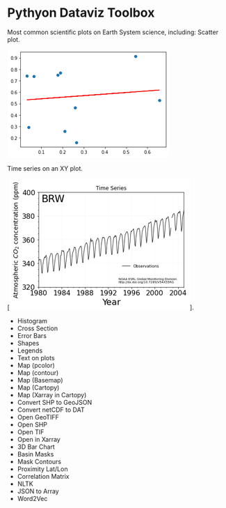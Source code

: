 # Pythyon Dataviz Toolbox
Most common scientific plots on Earth System science, including: 
Scatter plot. 

![alt text][1]

[1]: ./IMAGES/scatter.png

Time series on an XY plot. 

[![alt text][2]]. 

[2]: ./IMAGES/XYplot.png

- Histogram
- Cross Section
- Error Bars
- Shapes
- Legends
- Text on plots
- Map (pcolor)
- Map (contour)
- Map (Basemap)
- Map (Cartopy)
- Map (Xarray in Cartopy)
- Convert SHP to GeoJSON
- Convert netCDF to DAT
- Open GeoTIFF
- Open SHP
- Open TIF
- Open in Xarray
- 3D Bar Chart
- Basin Masks
- Mask Contours
- Proximity Lat/Lon
- Correlation Matrix
- NLTK
- JSON to Array
- Word2Vec

